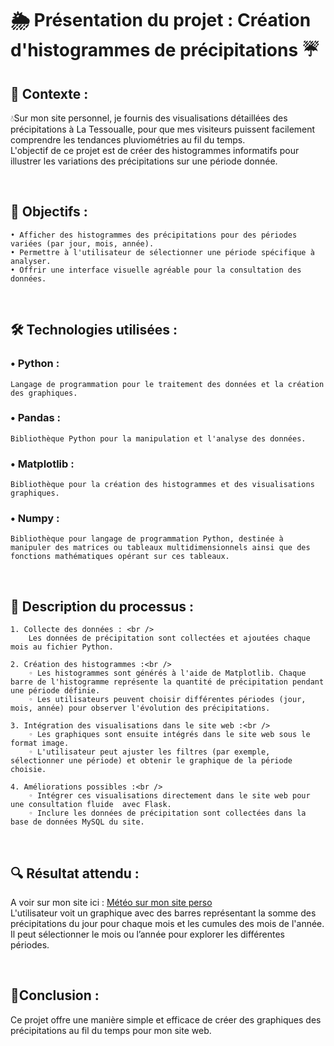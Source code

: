 # 🌦️ Présentation du projet : Création d'histogrammes de précipitations ☔

## 🚀 Contexte :

💧Sur mon site personnel, je fournis des visualisations détaillées des précipitations à La Tessoualle, pour que mes visiteurs puissent facilement comprendre les tendances pluviométries au fil du temps. <br />
L'objectif de ce projet est de créer des histogrammes informatifs pour illustrer les variations des précipitations sur une période donnée.

<br />

## 🔭 Objectifs :
    • Afficher des histogrammes des précipitations pour des périodes variées (par jour, mois, année).
    • Permettre à l'utilisateur de sélectionner une période spécifique à analyser.
    • Offrir une interface visuelle agréable pour la consultation des données.

<br />

## 🛠️ Technologies utilisées :

###    • Python : 
    Langage de programmation pour le traitement des données et la création des graphiques.

###    • Pandas : 
    Bibliothèque Python pour la manipulation et l'analyse des données.

###    • Matplotlib  : 
    Bibliothèque pour la création des histogrammes et des visualisations graphiques.
    
###    • Numpy : 
    Bibliothèque pour langage de programmation Python, destinée à manipuler des matrices ou tableaux multidimensionnels ainsi que des fonctions mathématiques opérant sur ces tableaux. 

<br />

## 📝 Description du processus :

    1. Collecte des données : <br />
        Les données de précipitation sont collectées et ajoutées chaque mois au fichier Python.

    2. Création des histogrammes :<br />
        ◦ Les histogrammes sont générés à l'aide de Matplotlib. Chaque barre de l'histogramme représente la quantité de précipitation pendant une période définie.
        ◦ Les utilisateurs peuvent choisir différentes périodes (jour, mois, année) pour observer l'évolution des précipitations.
          
    3. Intégration des visualisations dans le site web :<br />
        ◦ Les graphiques sont ensuite intégrés dans le site web sous le format image. 
        ◦ L'utilisateur peut ajuster les filtres (par exemple, sélectionner une période) et obtenir le graphique de la période choisie.
          
    4. Améliorations possibles :<br />
        ◦ Intégrer ces visualisations directement dans le site web pour une consultation fluide  avec Flask.
        ◦ Inclure les données de précipitation sont collectées dans la base de données MySQL du site.

<br />

## 🔍 Résultat attendu :
A voir sur mon site ici : <a href="http://nelly.babin.free.fr/meteo/index.php" target="_blank" title="Météo sur mon site perso">Météo sur mon site perso</a><br />
L'utilisateur voit un graphique avec des barres représentant la somme des précipitations du jour pour chaque mois et les cumules des mois de l'année.<br /> 
Il peut sélectionner le mois ou l’année pour explorer les différentes périodes.

<br />

## 🎯Conclusion :

Ce projet offre une manière simple et efficace de créer des graphiques des précipitations au fil du temps pour mon site web.